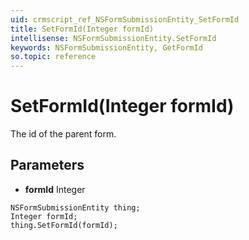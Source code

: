 ```yaml
---
uid: crmscript_ref_NSFormSubmissionEntity_SetFormId
title: SetFormId(Integer formId)
intellisense: NSFormSubmissionEntity.SetFormId
keywords: NSFormSubmissionEntity, GetFormId
so.topic: reference
---
```


# SetFormId(Integer formId)

The id of the parent form.

## Parameters

* **formId** Integer

```crmscript
NSFormSubmissionEntity thing;
Integer formId;
thing.SetFormId(formId);
```

